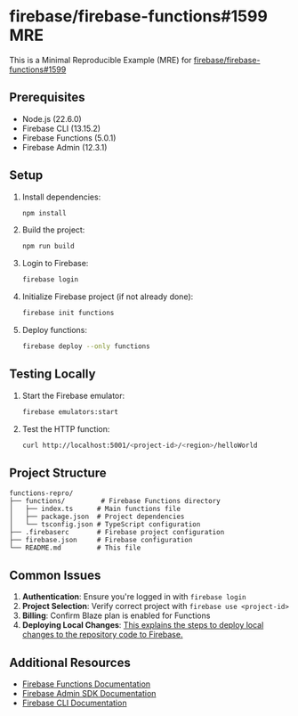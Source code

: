 # firebase/firebase-functions#1599 MRE

This is a Minimal Reproducible Example (MRE) for [firebase/firebase-functions#1599](https://github.com/firebase/firebase-functions/issues/1599)

## Prerequisites

- Node.js (22.6.0)
- Firebase CLI (13.15.2) 
- Firebase Functions (5.0.1)
- Firebase Admin (12.3.1)

## Setup

1. Install dependencies:
   ```bash
   npm install
   ```

2. Build the project:
   ```bash
   npm run build
   ```

3. Login to Firebase:
   ```bash
   firebase login
   ```

4. Initialize Firebase project (if not already done):
   ```bash
   firebase init functions
   ```

5. Deploy functions:
   ```bash
   firebase deploy --only functions
   ```

## Testing Locally

1. Start the Firebase emulator:
   ```bash
   firebase emulators:start
   ```

2. Test the HTTP function:
   ```bash
   curl http://localhost:5001/<project-id>/<region>/helloWorld
   ```

## Project Structure

```
functions-repro/
├── functions/         # Firebase Functions directory
│   ├── index.ts      # Main functions file
│   ├── package.json  # Project dependencies
│   └── tsconfig.json # TypeScript configuration
├── .firebaserc       # Firebase project configuration
├── firebase.json     # Firebase configuration
└── README.md         # This file
```

## Common Issues

1. **Authentication**: Ensure you're logged in with `firebase login`
2. **Project Selection**: Verify correct project with `firebase use <project-id>`
3. **Billing**: Confirm Blaze plan is enabled for Functions
4. **Deploying Local Changes**: [This explains the steps to deploy local changes to the repository code to Firebase.](https://invertase.notion.site/Deploying-Local-Code-Changes-in-firebase-functions-firebase-functions-python-and-firebase-function-209d96ac9930801691e3c6b67a4d7cf7?pvs=74)

## Additional Resources

- [Firebase Functions Documentation](https://firebase.google.com/docs/functions)
- [Firebase Admin SDK Documentation](https://firebase.google.com/docs/admin/setup)
- [Firebase CLI Documentation](https://firebase.google.com/docs/cli)